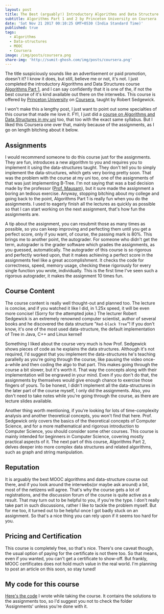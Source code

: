 ```yaml
---
layout: post
title: The Best (arguably!) Introductory Algorithms and Data Structure Course
subtitle: Algorithms Part 1 and 2 by Princeton University on Coursera
date: 'Sat Nov 21 2017 00:10:25 GMT+0530 (India Standard Time)'
published: true
tags:
  - Algorithms
  - Data-structures
  - MOOC
  - Coursera
image: /img/posts/coursera.png
share-img: 'http://sumit-ghosh.com/img/posts/coursera.png'
---
```


The title suspiciously sounds like an advertisement or paid promotion, doesn't it? I know it does, but still, believe me or not, it's not. I just completed the introductory Algorithms and Data Structures course [Algorithms Part 1](https://www.coursera.org/learn/algorithms-part1), and I can say confidently that it is one of the, if not the best course of it's kind available out there on the interwebs. This course is offered by [Princeton University](https://www.princeton.edu/) on [Coursera](https://www.coursera.org/), taught by Robert Sedgewick.

I won't make this a lengthy post, I just want to point out some specialties of this course that made me love it. FYI, I just did a [course on Algorithms and Data Structures in my uni](http://www.cse.iitd.ac.in/~mausam/courses/col106/autumn2017/) too, that too with the exact same syllabus. But I liked this Coursera one over that, mainly because of the assignments, as I go on length bitching about it below.


## Assignments

I would recommend someone to do this course just for the assignments. They are fun, introduces a new algorithm to you and requires you to implement it using the data-structures taught. They don't tell you to simply implement the data-structures, which gets very boring pretty soon. That was the problem with the course at my uni too, one of the assignments of that was just implementing B-Tree. I'm not saying that was a bad decision made by the professor ([Prof. Mausam](http://www.cse.iitd.ac.in/~mausam/)), but it sure made the assignment a boring an tedious exercise. Anyway, stopping bitching about my college and going back to the point, Algorithms Part 1 is really fun when you do the assignments. I used to eagerly finish all the lectures as quickly as possible so that I can start working on the next assignment, that's how fun the assignments are.

A tip about the assignment, you can resubmit those as many times as possible, so you can keep improving and perfecting them until you get a perfect score, only if you want, of course, the passing mark is 80%. This brings me to another point, the autograder. For someone who didn't get the term, autograder is the grader software which grades the assignments, as you guessed, automatically. The autograder of this course is so rigorous and perfectly worked upon, that it makes achieving a perfect score in the assignments feel like a great accomplishment. It checks the code for correctness, speed, memory usage, checking these rigorously for every single function you wrote, individually. This is the first time I've seen such a rigorous autograder, it makes the assignment 10 times fun.

## Course Content 

The course content is really well thought-out and planned too. The lecture is concise, and if you watched it like I did, in 1.25x speed, it will be even more concise! (Sorry for the attempted joke.) The lecturer Robert Sedgewick is an extremely renowned computer scientist, author of several books and he discovered the data structure "`Red-black Tree`"! If you don't know, it's one of the most used data-structure, the default implementation of Tree in Java, C++ and Linux kernel!

Something I liked about the course very much is how Prof. Sedgewick shows pieces of code as he explains the data structures. Although it's not required, I'd suggest that you implement the data-structures he's teaching parallelly as you're going through the course, like pausing the video once-a-while and then coding the algo to that part. This makes going through the course a bit slower, but it's worth it. That way the concepts along with their implementation will be engraved in your mind. Even if you don't do that, the assignments by themselves would give enough chance to exercise those fingers of yours. To be honest, I didn't implement all the data-structures in the later part of the course myself, I only did the assignments. Also, you don't need to take notes while you're going through the course, as there are lecture slides available.

Another thing worth mentioning, if you're looking for lots of time-complexity analysis and another theoretical concepts, you won't find that here. Prof. Sedgewick only covers the basics of the theoretical concepts of Computer Science, and for a more mathematical and rigorous introduction to Computer Science, you should consider some other courses. This course is mainly intended for beginners in Computer Science, covering mostly practical aspects of it. The next part of this course, Algorithms Part 2, delves deeper into more complex data structures and related algorithms, such as graph and string manipulation.


## Reputation

It is arguably the best MOOC algorithms and data-structure course out there, and if you look around the interwebs(or maybe ask around) a bit, most of the netizens will agree. That's why the course gets a lot of registrations, and the discussion forum of the course is quite active as a result. That may turn out to be helpful to you, if you're the type. I don't really take part in such discussions, rather I like to tackle the problem myself. But for me too, it turned out to be helpful once I got badly stuck on an assignment. So that's a nice thing you can rely upon if it seems too hard for you.

## Pricing and Certification

This course is completely free, so that's nice. There's one caveat though, the usual option of paying for the certificate is not there too. So that means, even if you wanted, you can't get a certificate to show-off. But frankly, MOOC certificates does not hold much value in the real world. I'm planning to post an article on this soon, so stay tuned!


## My code for this course

[Here's the code](https://github.com/SkullTech/algorithms-princeton) I wrote while taking the course. It contains the solutions to the assignments too, so I'd suggest you not to check the folder 'Assignments' unless you're done with it.

